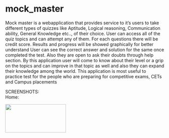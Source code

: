 # mock_master
Mock master is a webapplication that provides service to  it’s users to take different types of quizzes like Aptitude, Logical reasoning, Communication ability, General Knowledge etc.., of their choice. User can access all of the quiz topics and can attempt any of them. For each questions there will be credit score. Results and progress will be showed graphically for better understand User can see the correct answer and solution for the same once completed the test. Also they are open to ask their doubts through help section. By this application user will come to know about their level or a grip on the topics and can improve in that topic as well and also they can expand their knowledge among the world. This application is most useful to practice test for the people who are preparing for competitive exams, CETs and Campus placements

SCREENSHOTS:
<br/>
Home:
<div >
<img src="https://user-images.githubusercontent.com/89149882/149561782-9ce33de0-e1b9-4a6a-87bc-2116d2d039ab.png" width="192" height="90"/>

</div>
